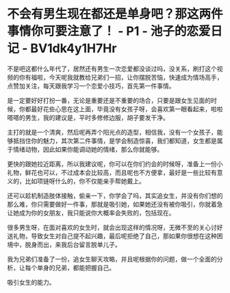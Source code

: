 # 不会有男生现在都还是单身吧？那这两件事情你可要注意了！ - P1 - 池子的恋爱日记 - BV1dk4y1H7Hr

不是吧这都什么年代了，居然还有男生一次恋爱都没谈过吗，没关系，刷打这个视频的你有福啦，今天呢我就教给兄弟们一招，让你摆脱苦恼，快速成为情场高手，点赞加关注，每天跟我学习一个恋爱小技巧，首先第一件事情。

是一定要好好打扮一番，无论是重要还是不重要的场合，只要是跟女生见面的时候，你都最好花些心思在这上面，毕竟没有女孩子呀，会喜欢第一眼看起来，啦啦嗒嗒的男生，我的建议是，平时多修修边服，胡子要发干净。

主打的就是一个清爽，然后呢再弄个阳光点的造型，相信我，没有一个女孩子，能够抵挡住你的魅力，其次第二件事情，是学会制造惊喜，我们都知道，女生都是属于情绪动物，因此如果你能调动她的情绪，那么你就能够。

更快的跟她拉近距离，所以我建议呢，你可以在你们约会的时候呀，准备上一份小礼物，鲜花也可以，不过成本会比较高，而且呢也不方便拿，最好是一些比较有意义的，比如项链呀什么的，你不仅能亲手帮她戴上。

还可以趁机制造肢体接触，偷亲一下，你学会了吗，其实追女生，并没有你们想的那么难，你只需要做好一件事，那就是吸引她，如果她还没有被你吸引，你就着急让她成为你的女朋友，我只能说你大概率会失败的，包括现在。

很多男生呀，在面对喜欢的女生时，就会出现这样的情况呀，无微不至的关心讨好送礼物，导致女生对自己提不起兴趣，最后呢拒绝了自己，那如果你很想在这种困境中，脱身而出，来我后台留言脱单儿子。

我为兄弟们准备了一份，追女生聊天攻略，并且呢根据你的问题，做一个全面的分析，让每个单身的兄弟，都能把握自己。

吸引女生的能力。